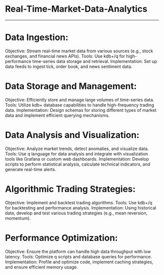 # Real-Time-Market-Data-Analytics
-----------------------------------------

# Data Ingestion:
Objective: Stream real-time market data from various sources (e.g., stock exchanges, and financial news APIs).
Tools: Use kdb+/q for high-performance time-series data storage and retrieval.
Implementation: Set up data feeds to ingest tick, order book, and news sentiment data.

# Data Storage and Management:
Objective: Efficiently store and manage large volumes of time-series data.
Tools: Utilize kdb+ database capabilities to handle high-frequency trading data.
Implementation: Design schemas for storing different types of market data and implement efficient querying mechanisms.

# Data Analysis and Visualization:
Objective: Analyze market trends, detect anomalies, and visualize data.
Tools: Use q language for data analysis and integrate with visualization tools like Grafana or custom web dashboards.
Implementation: Develop scripts to perform statistical analysis, calculate technical indicators, and generate real-time alerts.

# Algorithmic Trading Strategies:
Objective: Implement and backtest trading algorithms.
Tools: Use kdb+/q for backtesting and performance analysis.
Implementation: Using historical data, develop and test various trading strategies (e.g., mean reversion, momentum).

# Performance Optimization:
Objective: Ensure the platform can handle high data throughput with low latency.
Tools: Optimize q scripts and database queries for performance.
Implementation: Profile and optimize code, implement caching strategies, and ensure efficient memory usage.
